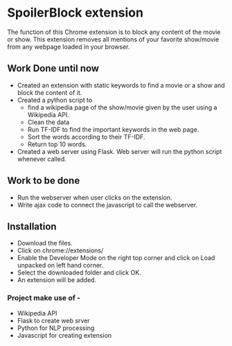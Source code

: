# SpoilerBlock extension
The function of this Chrome extension is to block any content of the movie or show.  This extension removes all mentions of your favorite show/movie from any webpage loaded in your browser.
## Work Done until now
- Created an extension with static keywords to find a movie or a show and block the content of it. 
- Created a python script to 
  - find a  wikipedia page of the show/movie given by the user using a Wikipedia API. 
  - Clean the data
  - Run TF-IDF to find the important keywords in the web page.
  - Sort the words according to their TF-IDF.
  - Return top 10 words.
- Created a web server using Flask. Web server will run the python script whenever called.

## Work to be done 
- Run the webserver when user clicks on the extension. 
- Write ajax code to connect the javascript to call the webserver.

## Installation
- Download the files.
- Click on 
chrome://extensions/
- Enable the Developer Mode on the right top corner and click on Load unpacked on left hand corner.
- Select the downloaded folder and click OK.
- An extension will be added.

### Project make use of - 
- Wikipedia API
- Flask to create web srver
- Python for NLP processing
- Javascript for creating extension
